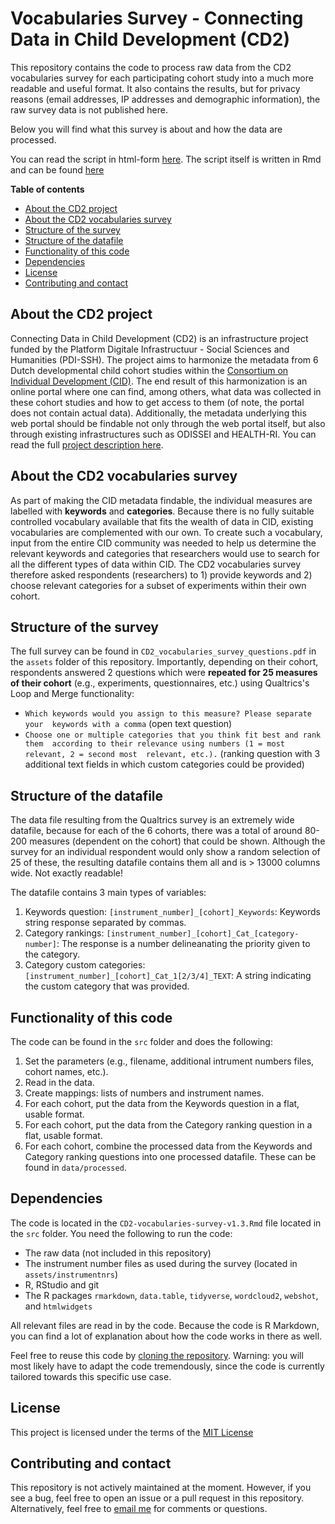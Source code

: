 # Vocabularies Survey - Connecting Data in Child Development (CD2)

This repository contains the code to process raw data from the CD2 vocabularies 
survey for each participating cohort study into a much more readable and useful 
format. It also contains the results, but for privacy reasons (email addresses, 
IP addresses and demographic information), the raw survey data is not published 
here. 

Below you will find what this survey is about and how the data are processed.

You can read the script in html-form 
[here](docs/CD2-vocabularies-survey-v1.3.html). The script itself is written in 
Rmd and can be found [here](src/CD2-vocabularies-survey-v1.3.Rmd)

**Table of contents**
  * [About the CD2 project](#about-the-cd2-project)
  * [About the CD2 vocabularies survey](#about-the-cd2-vocabularies-survey)
  * [Structure of the survey](#structure-of-the-survey)
  * [Structure of the datafile](#structure-of-the-datafile)
  * [Functionality of this code](#functionality-of-this-code)
  * [Dependencies](#dependencies)
  * [License](#license)
  * [Contributing and contact](#contributing-and-contact)

## About the CD2 project
Connecting Data in Child Development (CD2) is an infrastructure project funded 
by the Platform Digitale Infrastructuur - Social Sciences and Humanities 
(PDI-SSH). The project aims to harmonize the metadata from 6 Dutch developmental 
child cohort studies within the 
[Consortium on Individual Development (CID)](https://individualdevelopment.nl/). 
The end result of this harmonization is an online portal where one can find, 
among others, what data was collected in these cohort studies and how to get 
access to them (of note, the portal does not contain actual data). 
Additionally, the metadata underlying this web portal should be findable not only 
through the web portal itself, but also through existing infrastructures such as 
ODISSEI and HEALTH-RI. You can read the full
[project description here](https://pdi-ssh.nl/nl/funded-projects-2/gehonoreerde-projecten/connecting-data-in-child-development-cd2/).

## About the CD2 vocabularies survey
As part of making the CID metadata findable, the individual measures are 
labelled with **keywords** and **categories**. Because there is no fully 
suitable controlled vocabulary available that fits the wealth of data in CID, 
existing vocabularies are complemented with our own. To create such a 
vocabulary, input from the entire CID community was needed to help us determine 
the relevant keywords and categories that researchers would use to search for 
all the different types of data within CID. The CD2 vocabularies survey 
therefore asked respondents (researchers) to 1) provide keywords and 2) choose 
relevant categories for a subset of experiments within their own cohort.

## Structure of the survey
The full survey can be found in `CD2_vocabularies_survey_questions.pdf` in the 
`assets` folder of this repository. Importantly, depending on their cohort, 
respondents answered 2 questions which were **repeated for 25 measures of their 
cohort** (e.g., experiments, questionnaires, etc.) using Qualtrics's Loop and 
Merge functionality:

- `Which keywords would you assign to this measure? Please separate your 
keywords with a comma` (open text question)
- `Choose one or multiple categories that you think fit best and rank them 
according to their relevance using numbers (1 = most relevant, 2 = second most 
relevant, etc.).` (ranking question with 3 additional text fields in which 
custom categories could be provided)

## Structure of the datafile
The data file resulting from the Qualtrics survey is an extremely wide datafile, 
because for each of the 6 cohorts, there was a total of around 80-200 measures 
(dependent on the cohort) that could be shown. Although the survey for an 
individual respondent would only show a random selection of 25 of these, the 
resulting datafile contains them all and is > 13000 columns wide. Not exactly 
readable!

The datafile contains 3 main types of variables:

1. Keywords question: `[instrument_number]_[cohort]_Keywords`: Keywords string 
response separated by commas.
2. Category rankings: `[instrument_number]_[cohort]_Cat_[category-number]`: The 
response is a number delineanating the priority given to the category.
3. Category custom categories: `[instrument_number]_[cohort]_Cat_1[2/3/4]_TEXT`: 
A string indicating the custom category that was provided.

## Functionality of this code
The code can be found in the `src` folder and does the following:

1. Set the parameters (e.g., filename, additional intrument numbers files, 
cohort names, etc.).
2. Read in the data.
3. Create mappings: lists of numbers and instrument names.
4. For each cohort, put the data from the Keywords question in a flat, usable 
format.
5. For each cohort, put the data from the Category ranking question in a flat, 
usable format.
6. For each cohort, combine the processed data from the Keywords and Category 
ranking questions into one processed datafile. These can be found in 
`data/processed`.

## Dependencies

The code is located in the `CD2-vocabularies-survey-v1.3.Rmd` file located in 
the `src` folder. You need the following to run the code:

- The raw data (not included in this repository)
- The instrument number files as used during the survey (located in 
`assets/instrumentnrs`)
- R, RStudio and git
- The R packages `rmarkdown`, `data.table`, `tidyverse`, `wordcloud2`, `webshot`,
and `htmlwidgets`

All relevant files are read in by the code. Because the code is R Markdown, you 
can find a lot of explanation about how the code works in there as well.

Feel free to reuse this code by 
[cloning the repository](https://docs.github.com/en/repositories/creating-and-managing-repositories/cloning-a-repository). 
Warning: you will most likely have to adapt the code tremendously, since the 
code is currently tailored towards this specific use case. 

## License
This project is licensed under the terms of the [MIT License](/LICENSE.md)

## Contributing and contact
This repository is not actively maintained at the moment. However, if you see a 
bug, feel free to open an issue or a pull request in this repository. 
Alternatively, feel free to [email me](https://www.uu.nl/staff/DCHuijser) for 
comments or questions.
